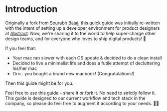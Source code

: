 # Introduction

Originally a fork from [Sourabh Bajaj](http://sourabhbajaj.com/mac-setup/), this quick guide was initially re-written with the intent of setting up a developer environment for product designers at [Abstract](https://abstract.ph/). Now, we're sharing it to the world to help super-charge other design teams, and for everyone who loves to ship digital products! 🚀

If you feel that:

* Your mac ran slower with each OS update & decided to do a clean install
* Decided to live a minimalist life and does a futile attempt of decluttering his/her mac
* Orrr.. you bought a brand new macbook! \(Congratulations!\)

Then this guide might be for you. 

Feel free to use this guide – share it or fork it. No need to strictly follow it. This guide is designed to our current workflow and tech stack in the company, so please do feel free to augment it according to your needs. 🦄✨


